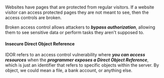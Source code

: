 Websites have pages that are protected from regular visitors. If a website visitor can access protected pages they are not meant to see, then the access controls are broken.

Broken access control allows attackers to ***bypass authorization***, allowing them to see sensitive data or perform tasks they aren't supposed to.

#### Insecure Direct Object Reference
IDOR refers to an access control vulnerability where ***you can access resources*** when the ***programmer exposes a Direct Object Reference***, which is just an identifier that refers to specific objects within the server. By object, we could mean a file, a bank account, or anything else.

